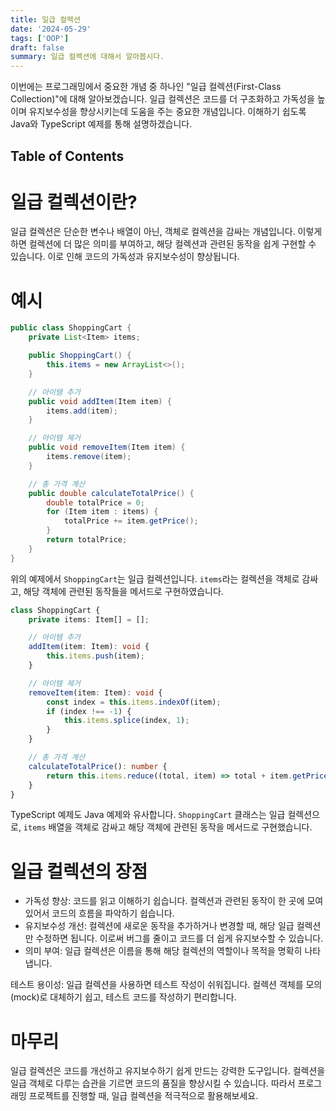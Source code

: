 ```yaml
---
title: 일급 컬렉션
date: '2024-05-29'
tags: ['OOP']
draft: false
summary: 일급 컬렉션에 대해서 알아봅시다.
---
```


이번에는 프로그래밍에서 중요한 개념 중 하나인 "일급 컬렉션(First-Class Collection)"에 대해 알아보겠습니다. 일급 컬렉션은 코드를 더 구조화하고 가독성을 높이며 유지보수성을 향상시키는데 도움을 주는 중요한 개념입니다. 이해하기 쉽도록 Java와 TypeScript 예제를 통해 설명하겠습니다.

## Table of Contents


# 일급 컬렉션이란?
일급 컬렉션은 단순한 변수나 배열이 아닌, 객체로 컬렉션을 감싸는 개념입니다. 이렇게 하면 컬렉션에 더 많은 의미를 부여하고, 해당 컬렉션과 관련된 동작을 쉽게 구현할 수 있습니다. 이로 인해 코드의 가독성과 유지보수성이 향상됩니다.

# 예시
```java
public class ShoppingCart {
    private List<Item> items;

    public ShoppingCart() {
        this.items = new ArrayList<>();
    }

    // 아이템 추가
    public void addItem(Item item) {
        items.add(item);
    }

    // 아이템 제거
    public void removeItem(Item item) {
        items.remove(item);
    }

    // 총 가격 계산
    public double calculateTotalPrice() {
        double totalPrice = 0;
        for (Item item : items) {
            totalPrice += item.getPrice();
        }
        return totalPrice;
    }
}
```
위의 예제에서 `ShoppingCart`는 일급 컬렉션입니다. `items`라는 컬렉션을 객체로 감싸고, 해당 객체에 관련된 동작들을 메서드로 구현하였습니다.

```typescript
class ShoppingCart {
    private items: Item[] = [];

    // 아이템 추가
    addItem(item: Item): void {
        this.items.push(item);
    }

    // 아이템 제거
    removeItem(item: Item): void {
        const index = this.items.indexOf(item);
        if (index !== -1) {
            this.items.splice(index, 1);
        }
    }

    // 총 가격 계산
    calculateTotalPrice(): number {
        return this.items.reduce((total, item) => total + item.getPrice(), 0);
    }
}
```

TypeScript 예제도 Java 예제와 유사합니다. `ShoppingCart` 클래스는 일급 컬렉션으로, `items` 배열을 객체로 감싸고 해당 객체에 관련된 동작을 메서드로 구현했습니다.

# 일급 컬렉션의 장점
- 가독성 향상: 코드를 읽고 이해하기 쉽습니다. 컬렉션과 관련된 동작이 한 곳에 모여 있어서 코드의 흐름을 파악하기 쉽습니다.
- 유지보수성 개선: 컬렉션에 새로운 동작을 추가하거나 변경할 때, 해당 일급 컬렉션만 수정하면 됩니다. 이로써 버그를 줄이고 코드를 더 쉽게 유지보수할 수 있습니다.
- 의미 부여: 일급 컬렉션은 이름을 통해 해당 컬렉션의 역할이나 목적을 명확히 나타냅니다.

테스트 용이성: 일급 컬렉션을 사용하면 테스트 작성이 쉬워집니다. 컬렉션 객체를 모의(mock)로 대체하기 쉽고, 테스트 코드를 작성하기 편리합니다.

# 마무리
일급 컬렉션은 코드를 개선하고 유지보수하기 쉽게 만드는 강력한 도구입니다. 컬렉션을 일급 객체로 다루는 습관을 기르면 코드의 품질을 향상시킬 수 있습니다. 따라서 프로그래밍 프로젝트를 진행할 때, 일급 컬렉션을 적극적으로 활용해보세요.